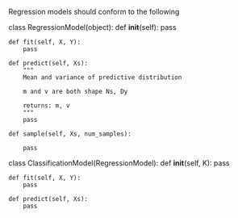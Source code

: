 Regression models should conform to the following


class RegressionModel(object):
    def __init__(self):
        pass

    def fit(self, X, Y):
        pass

    def predict(self, Xs):
        """
        Mean and variance of predictive distribution

        m and v are both shape Ns, Dy

        returns: m, v
        """
        pass

    def sample(self, Xs, num_samples):

        pass

class ClassificationModel(RegressionModel):
    def __init__(self, K):
        pass

    def fit(self, X, Y):
        pass

    def predict(self, Xs):
        pass
